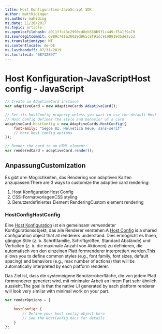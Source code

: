 ```yaml
---
title: Host Konfiguration-JavaScript SDK
author: matthidinger
ms.author: mahiding
ms.date: 11/28/2017
ms.topic: article
ms.openlocfilehash: a011ffc43c2990cd8eb568b9f1c449cf541f9a70
ms.sourcegitcommit: 6889c7e1a38029d965c8f91dc9108819dbdea552
ms.translationtype: MT
ms.contentlocale: de-DE
ms.lasthandoff: 07/31/2019
ms.locfileid: "68732897"
---
```

# <a name="host-config---javascript"></a><span data-ttu-id="ff809-102">Host Konfiguration-JavaScript</span><span class="sxs-lookup"><span data-stu-id="ff809-102">Host config - JavaScript</span></span>

```js
// Create an AdaptiveCard instance
var adaptiveCard = new AdaptiveCards.AdaptiveCard();

// Set its hostConfig property unless you want to use the default Host Config
// Host Config defines the style and behavior of a card
adaptiveCard.hostConfig = new AdaptiveCards.HostConfig({
    fontFamily: "Segoe UI, Helvetica Neue, sans-serif"
    // More host config options
});

// Render the card to an HTML element:
var renderedCard = adaptiveCard.render();
```

## <a name="customization"></a><span data-ttu-id="ff809-103">Anpassung</span><span class="sxs-lookup"><span data-stu-id="ff809-103">Customization</span></span>

<span data-ttu-id="ff809-104">Es gibt drei Möglichkeiten, das Rendering von adaptiven Karten anzupassen:</span><span class="sxs-lookup"><span data-stu-id="ff809-104">There are 3 ways to customize the adaptive card rendering:</span></span> 
1. <span data-ttu-id="ff809-105">Host Konfiguration</span><span class="sxs-lookup"><span data-stu-id="ff809-105">Host Config</span></span>
2. <span data-ttu-id="ff809-106">CSS-Formatvorlagen</span><span class="sxs-lookup"><span data-stu-id="ff809-106">CSS styling</span></span>
3. <span data-ttu-id="ff809-107">Benutzerdefiniertes Element Rendering</span><span class="sxs-lookup"><span data-stu-id="ff809-107">Custom element rendering</span></span>

### <a name="hostconfig"></a><span data-ttu-id="ff809-108">HostConfig</span><span class="sxs-lookup"><span data-stu-id="ff809-108">HostConfig</span></span> 

<span data-ttu-id="ff809-109">Eine [Host Konfiguration](../../../rendering-cards/host-config.md) ist ein gemeinsam verwendeter Konfigurationsobjekt, das alle Renderer verstehen.</span><span class="sxs-lookup"><span data-stu-id="ff809-109">A [Host Config](../../../rendering-cards/host-config.md) is a shared configuration object that all renderers understand.</span></span> <span data-ttu-id="ff809-110">Dies ermöglicht es Ihnen, gängige Stile (z. b. Schriftfamilie, Schriftgrößen, Standard Abstände) und Verhalten (z. b. die maximale Anzahl von Aktionen) zu definieren, die automatisch von den einzelnen Platt formrenderer interpretiert werden.</span><span class="sxs-lookup"><span data-stu-id="ff809-110">This allows you to define common styles (e.g., font family, font sizes, default spacing) and behaviors (e.g., max number of actions) that will be automatically interpreted by each platform renderer.</span></span> 

<span data-ttu-id="ff809-111">Das Ziel ist, dass die systemeigene Benutzeroberfläche, die von jedem Platt formrenderer generiert wird, mit minimaler Arbeit an Ihrem Part sehr ähnlich aussieht.</span><span class="sxs-lookup"><span data-stu-id="ff809-111">The goal is that the native UI generated by each platform renderer will look very similar with minimal work on your part.</span></span>

```javascript
var renderOptions = {
    ...
    hostConfig: {
        // Define your host config object here
        // See the HostConfig docs for details
    }
};
```